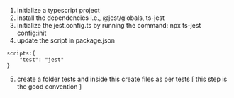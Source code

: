 1. initialize a typescript project
2. install the dependencies i.e., @jest/globals, ts-jest
3. initialize the jest.config.ts by running the command: npx ts-jest config:init
4. update the script in package.json 
```
scripts:{
    "test": "jest"
}
```
5. create a folder tests and inside this create files as per tests [ this step is the good convention ]